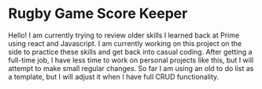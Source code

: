 # Rugby Game Score Keeper

Hello! I am currently trying to review older skills I learned back at Prime using react and Javascript. I am currently working on this project on the side to practice these skills and get back into casual coding. After getting a full-time job, I have less time to work on personal projects like this, but I will attempt to make small regular changes. So far I am using an old to do list as a template, but I will adjust it when I have full CRUD functionality.

